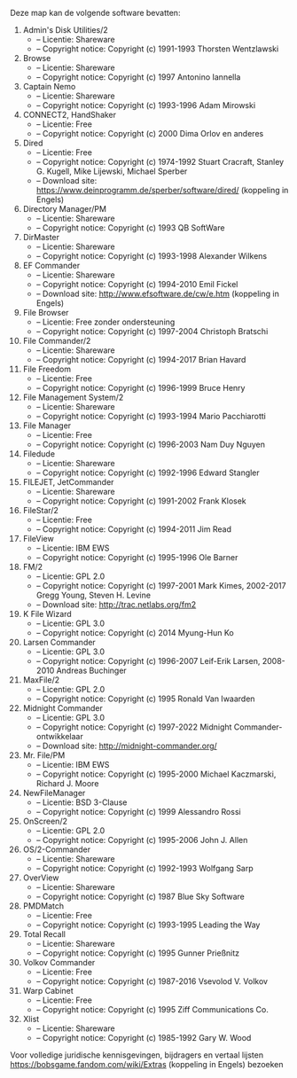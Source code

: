 ﻿Deze map kan de volgende software bevatten:

1. Admin's Disk Utilities/2
   - – Licentie: Shareware
   - – Copyright notice: Copyright (c) 1991-1993 Thorsten Wentzlawski
2. Browse
   - – Licentie: Shareware
   - – Copyright notice: Copyright (c) 1997 Antonino Iannella
3. Captain Nemo
   - – Licentie: Shareware
   - – Copyright notice: Copyright (c) 1993-1996 Adam Mirowski
4. CONNECT2, HandShaker
   - – Licentie: Free
   - – Copyright notice: Copyright (c) 2000 Dima Orlov en anderes
5. Dired
   - – Licentie: Free
   - – Copyright notice: Copyright (c) 1974-1992 Stuart Cracraft, Stanley G. Kugell, Mike Lijewski, Michael Sperber
   - – Download site: https://www.deinprogramm.de/sperber/software/dired/ (koppeling in Engels)
6. Directory Manager/PM
   - – Licentie: Shareware
   - – Copyright notice: Copyright (c) 1993 QB SoftWare
7. DirMaster
   - – Licentie: Shareware
   - – Copyright notice: Copyright (c) 1993-1998 Alexander Wilkens
8. EF Commander
   - – Licentie: Shareware
   - – Copyright notice: Copyright (c) 1994-2010 Emil Fickel
   - – Download site: http://www.efsoftware.de/cw/e.htm (koppeling in Engels)
9. File Browser
   - – Licentie: Free zonder ondersteuning
   - – Copyright notice: Copyright (c) 1997-2004 Christoph Bratschi
10. File Commander/2
    - – Licentie: Shareware
    - – Copyright notice: Copyright (c) 1994-2017 Brian Havard
11. File Freedom
    - – Licentie: Free
    - – Copyright notice: Copyright (c) 1996-1999 Bruce Henry
12. File Management System/2
    - – Licentie: Shareware
    - – Copyright notice: Copyright (c) 1993-1994 Mario Pacchiarotti
13. File Manager
    - – Licentie: Free
    - – Copyright notice: Copyright (c) 1996-2003 Nam Duy Nguyen
14. Filedude
    - – Licentie: Shareware
    - – Copyright notice: Copyright (c) 1992-1996 Edward Stangler
15. FILEJET, JetCommander
    - – Licentie: Shareware
    - – Copyright notice: Copyright (c) 1991-2002 Frank Klosek
16. FileStar/2
    - – Licentie: Free
    - – Copyright notice: Copyright (c) 1994-2011 Jim Read
17. FileView
    - – Licentie: IBM EWS
    - – Copyright notice: Copyright (c) 1995-1996 Ole Barner
18. FM/2
    - – Licentie: GPL 2.0
    - – Copyright notice: Copyright (c) 1997-2001 Mark Kimes, 2002-2017 Gregg Young, Steven H. Levine
    - – Download site: http://trac.netlabs.org/fm2
19. K File Wizard
    - – Licentie: GPL 3.0
    - – Copyright notice: Copyright (c) 2014 Myung-Hun Ko
20. Larsen Commander
    - – Licentie: GPL 3.0
    - – Copyright notice: Copyright (c) 1996-2007 Leif-Erik Larsen, 2008-2010 Andreas Buchinger
21. MaxFile/2
    - – Licentie: GPL 2.0
    - – Copyright notice: Copyright (c) 1995 Ronald Van Iwaarden
22. Midnight Commander
    - – Licentie: GPL 3.0
    - – Copyright notice: Copyright (c) 1997-2022 Midnight Commander-ontwikkelaar
    - – Download site: http://midnight-commander.org/
23. Mr. File/PM
    - – Licentie: IBM EWS
    - – Copyright notice: Copyright (c) 1995-2000 Michael Kaczmarski, Richard J. Moore
24. NewFileManager
    - – Licentie: BSD 3-Clause
    - – Copyright notice: Copyright (c) 1999 Alessandro Rossi
25. OnScreen/2
    - – Licentie: GPL 2.0
    - – Copyright notice: Copyright (c) 1995-2006 John J. Allen
26. OS/2-Commander
    - – Licentie: Shareware
    - – Copyright notice: Copyright (c) 1992-1993 Wolfgang Sarp
27. OverView
    - – Licentie: Shareware
    - – Copyright notice: Copyright (c) 1987 Blue Sky Software
28. PMDMatch
    - – Licentie: Free
    - – Copyright notice: Copyright (c) 1993-1995 Leading the Way
29. Total Recall
    - – Licentie: Shareware
    - – Copyright notice: Copyright (c) 1995 Gunner Prießnitz
30. Volkov Commander
    - – Licentie: Free
    - – Copyright notice: Copyright (c) 1987-2016 Vsevolod V. Volkov
31. Warp Cabinet
    - – Licentie: Free
    - – Copyright notice: Copyright (c) 1995 Ziff Communications Co.
32. Xlist
    - – Licentie: Shareware
    - – Copyright notice: Copyright (c) 1985-1992 Gary W. Wood

Voor volledige juridische kennisgevingen, bijdragers en vertaal lijsten https://bobsgame.fandom.com/wiki/Extras (koppeling in Engels) bezoeken
